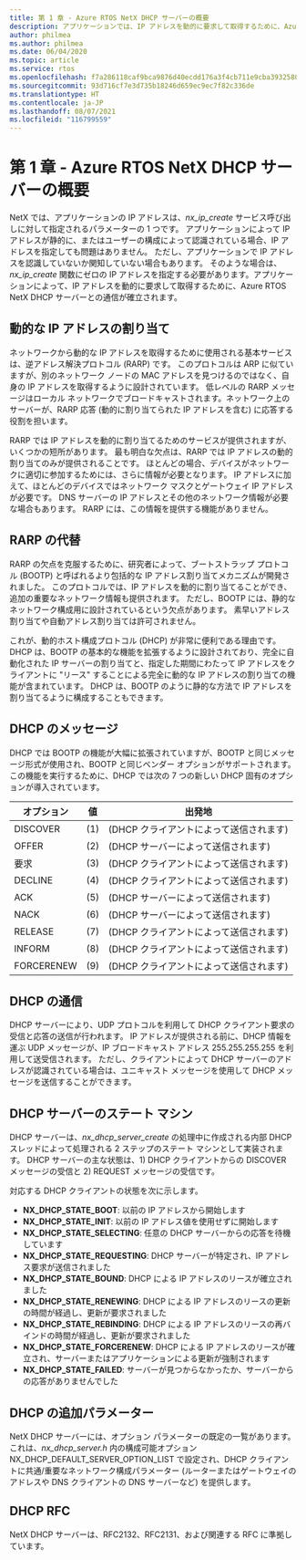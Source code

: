 ```yaml
---
title: 第 1 章 - Azure RTOS NetX DHCP サーバーの概要
description: アプリケーションでは、IP アドレスを動的に要求して取得するために、Azure RTOS NetX DHCP サーバーとの通信が確立されます。
author: philmea
ms.author: philmea
ms.date: 06/04/2020
ms.topic: article
ms.service: rtos
ms.openlocfilehash: f7a286118caf9bca9876d40ecdd176a3f4cb711e9cba39325808bfb6c09c2644
ms.sourcegitcommit: 93d716cf7e3d735b18246d659ec9ec7f82c336de
ms.translationtype: HT
ms.contentlocale: ja-JP
ms.lasthandoff: 08/07/2021
ms.locfileid: "116799559"
---
```

# <a name="chapter-1---introduction-to-azure-rtos-netx-dhcp-server"></a>第 1 章 - Azure RTOS NetX DHCP サーバーの概要

NetX では、アプリケーションの IP アドレスは、*nx_ip_create* サービス呼び出しに対して指定されるパラメーターの 1 つです。 アプリケーションによって IP アドレスが静的に、またはユーザーの構成によって認識されている場合、IP アドレスを指定しても問題はありません。 ただし、アプリケーションで IP アドレスを認識していないか関知していない場合もあります。 そのような場合は、*nx_ip_create* 関数にゼロの IP アドレスを指定する必要があります。アプリケーションによって、IP アドレスを動的に要求して取得するために、Azure RTOS NetX DHCP サーバーとの通信が確立されます。

## <a name="dynamic-ip-address-assignment"></a>動的な IP アドレスの割り当て

ネットワークから動的な IP アドレスを取得するために使用される基本サービスは、逆アドレス解決プロトコル (RARP) です。 このプロトコルは ARP に似ていますが、別のネットワーク ノードの MAC アドレスを見つけるのではなく、自身の IP アドレスを取得するように設計されています。 低レベルの RARP メッセージはローカル ネットワークでブロードキャストされます。ネットワーク上のサーバーが、RARP 応答 (動的に割り当てられた IP アドレスを含む) に応答する役割を担います。

RARP では IP アドレスを動的に割り当てるためのサービスが提供されますが、いくつかの短所があります。 最も明白な欠点は、RARP では IP アドレスの動的割り当てのみが提供されることです。 ほとんどの場合、デバイスがネットワークに適切に参加するためには、さらに情報が必要となります。 IP アドレスに加えて、ほとんどのデバイスではネットワーク マスクとゲートウェイ IP アドレスが必要です。 DNS サーバーの IP アドレスとその他のネットワーク情報が必要な場合もあります。 RARP には、この情報を提供する機能がありません。

## <a name="rarp-alternatives"></a>RARP の代替

RARP の欠点を克服するために、研究者によって、ブートストラップ プロトコル (BOOTP) と呼ばれるより包括的な IP アドレス割り当てメカニズムが開発されました。 このプロトコルでは、IP アドレスを動的に割り当てることができ、追加の重要なネットワーク情報も提供されます。 ただし、BOOTP には、静的なネットワーク構成用に設計されているという欠点があります。 素早いアドレス割り当てや自動アドレス割り当ては許可されません。

これが、動的ホスト構成プロトコル (DHCP) が非常に便利である理由です。 DHCP は、BOOTP の基本的な機能を拡張するように設計されており、完全に自動化された IP サーバーの割り当てと、指定した期間にわたって IP アドレスをクライアントに "リース" することによる完全に動的な IP アドレスの割り当ての機能が含まれています。 DHCP は、BOOTP のように静的な方法で IP アドレスを割り当てるように構成することもできます。

## <a name="dhcp-messages"></a>DHCP のメッセージ

DHCP では BOOTP の機能が大幅に拡張されていますが、BOOTP と同じメッセージ形式が使用され、BOOTP と同じベンダー オプションがサポートされます。 この機能を実行するために、DHCP では次の 7 つの新しい DHCP 固有のオプションが導入されています。

| オプション     | 値 | 出発地                |
| ---------- | ----- | --------------------- |
| DISCOVER   | (1)   | (DHCP クライアントによって送信されます) |
| OFFER      | (2)   | (DHCP サーバーによって送信されます) |
| 要求    | (3)   | (DHCP クライアントによって送信されます) |
| DECLINE    | (4)   | (DHCP クライアントによって送信されます) |
| ACK        | (5)   | (DHCP サーバーによって送信されます) |
| NACK       | (6)   | (DHCP サーバーによって送信されます) |
| RELEASE    | (7)   | (DHCP クライアントによって送信されます) |
| INFORM     | (8)   | (DHCP クライアントによって送信されます) |
| FORCERENEW | (9)   | (DHCP クライアントによって送信されます) |

## <a name="dhcp-communication"></a>DHCP の通信

DHCP サーバーにより、UDP プロトコルを利用して DHCP クライアント要求の受信と応答の送信が行われます。 IP アドレスが提供される前に、DHCP 情報を運ぶ UDP メッセージが、IP ブロードキャスト アドレス 255.255.255.255 を利用して送受信されます。 ただし、クライアントによって DHCP サーバーのアドレスが認識されている場合は、ユニキャスト メッセージを使用して DHCP メッセージを送信することができます。

## <a name="dhcp-server-state-machine"></a>DHCP サーバーのステート マシン

DHCP サーバーは、*nx_dhcp_server_create* の処理中に作成される内部 DHCP スレッドによって処理される 2 ステップのステート マシンとして実装されます。 DHCP サーバーの主な状態は、1) DHCP クライアントからの DISCOVER メッセージの受信と 2) REQUEST メッセージの受信です。

対応する DHCP クライアントの状態を次に示します。

- **NX_DHCP_STATE_BOOT**: 以前の IP アドレスから開始します
- **NX_DHCP_STATE_INIT**: 以前の IP アドレス値を使用せずに開始します
- **NX_DHCP_STATE_SELECTING**: 任意の DHCP サーバーからの応答を待機しています
- **NX_DHCP_STATE_REQUESTING**: DHCP サーバーが特定され、IP アドレス要求が送信されました
- **NX_DHCP_STATE_BOUND**: DHCP による IP アドレスのリースが確立されました
- **NX_DHCP_STATE_RENEWING**: DHCP による IP アドレスのリースの更新の時間が経過し、更新が要求されました
- **NX_DHCP_STATE_REBINDING**: DHCP による IP アドレスのリースの再バインドの時間が経過し、更新が要求されました
- **NX_DHCP_STATE_FORCERENEW**: DHCP による IP アドレスのリースが確立され、サーバーまたはアプリケーションによる更新が強制されます
- **NX_DHCP_STATE_FAILED**: サーバーが見つからなかったか、サーバーからの応答がありませんでした

## <a name="dhcp-additional-parameters"></a>DHCP の追加パラメーター

NetX DHCP サーバーには、オプション パラメーターの既定の一覧があります。これは、*nx_dhcp_server.h* 内の構成可能オプション NX_DHCP_DEFAULT_SERVER_OPTION_LIST で設定され、DHCP クライアントに共通/重要なネットワーク構成パラメーター (ルーターまたはゲートウェイのアドレスや DNS クライアントの DNS サーバーなど) を提供します。

## <a name="dhcp-rfcs"></a>DHCP RFC

NetX DHCP サーバーは、RFC2132、RFC2131、および関連する RFC に準拠しています。
